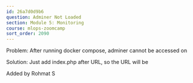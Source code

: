 ```yaml
---
id: 26a7d0d9b6
question: Adminer Not Loaded
section: Module 5: Monitoring
course: mlops-zoomcamp
sort_order: 2090
---
```


Problem: After running docker compose, adminer cannot be accessed on

Solution: Just add index.php after URL, so the URL will be

Added by Rohmat S


